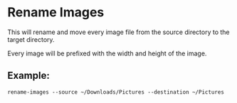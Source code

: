# Rename Images

This will rename and move every image file from the source directory to the
target directory.

Every image will be prefixed with the width and height of the image.

## Example:

    rename-images --source ~/Downloads/Pictures --destination ~/Pictures
